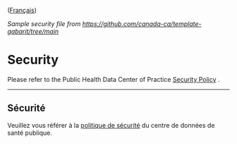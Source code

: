 ([Français](#sécurité))

*Sample security file from https://github.com/canada-ca/template-gabarit/tree/main*


# Security

Please refer to the Public Health Data Center of Practice [Security Policy](https://github.com/PHACDataHub/Wiki/wiki/COP-Security-Policy#encouraging-proper-incident-and-event-management) .

______________________

## Sécurité

Veuillez vous référer à la [politique de sécurité](https://github.com/PHACDataHub/Wiki/wiki/COP-Security-Policy#encouraging-proper-incident-and-event-management) du centre de données de santé publique.